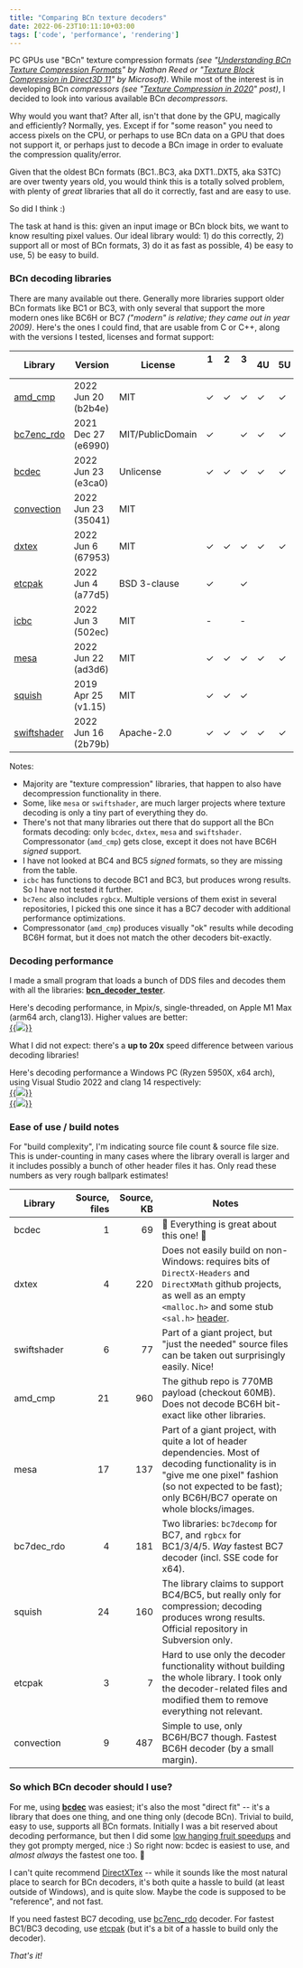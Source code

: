 ```yaml
---
title: "Comparing BCn texture decoders"
date: 2022-06-23T10:11:10+03:00
tags: ['code', 'performance', 'rendering']
---
```


PC GPUs use "BCn" texture compression formats *(see "[Understanding BCn Texture Compression Formats](https://www.reedbeta.com/blog/understanding-bcn-texture-compression-formats/)"
by Nathan Reed or "[Texture Block Compression in Direct3D 11](https://docs.microsoft.com/en-us/windows/win32/direct3d11/texture-block-compression-in-direct3d-11)" by Microsoft)*.
While most of the interest is in developing BCn *compressors* *(see "[Texture Compression in 2020](/blog/2020/12/08/Texture-Compression-in-2020/)" post)*, I decided to
look into various available BCn *decompressors*.

Why would you want that? After all, isn't that done by the GPU, magically and efficiently? Normally, yes. Except if for "some reason" you need to access pixels on the CPU,
or perhaps to use BCn data on a GPU that does not support it, or perhaps just to decode a BCn image in order to evaluate the compression quality/error.

Given that the oldest BCn formats (BC1..BC3, aka DXT1..DXT5, aka S3TC) are over twenty years old,
you would think this is a totally solved problem, with plenty of *great* libraries that all
do it correctly, fast and are easy to use.

So did I think :)

The task at hand is this: given an input image or BCn block bits, we want to know resulting
pixel values. Our ideal library would: 1) do this correctly, 2) support all or most of BCn
formats, 3) do it as fast as possible, 4) be easy to use, 5) be easy to build.


### BCn decoding libraries

There are many available out there. Generally more libraries support older BCn formats like BC1 or BC3, with only several that support the more modern ones
like BC6H or BC7 *("modern" is relative; they came out in year 2009)*. Here's the ones I could find, that are usable from C or C++, along with
the versions I tested, licenses and format support:

| Library                                                    |Version              | License         |1 &nbsp;|2 &nbsp;|3 &nbsp;|4U|5U|6U|6S|7 &nbsp;|
| ---                                                        | ---                 | ---             | --- | --- | --- | --- | --- | --- | --- | --- |
| [amd_cmp](https://github.com/GPUOpen-Tools/compressonator) | 2022 Jun 20 (b2b4e) | MIT             |✓|✓|✓|✓|✓|✓\*| |✓|
| [bc7enc_rdo](https://github.com/richgel999/bc7enc_rdo)     | 2021 Dec 27 (e6990) | MIT/PublicDomain|✓| |✓|✓|✓| | |✓|
| [bcdec](https://github.com/iOrange/bcdec)                  | 2022 Jun 23 (e3ca0) | Unlicense       |✓|✓|✓|✓|✓|✓|✓|✓|
| [convection](https://github.com/elasota/ConvectionKernels) | 2022 Jun 23 (35041) | MIT             | | | | | |✓|✓|✓|
| [dxtex](https://github.com/microsoft/DirectXTex)           | 2022 Jun 6  (67953) | MIT             |✓|✓|✓|✓|✓|✓|✓|✓|
| [etcpak](https://github.com/wolfpld/etcpak)                | 2022 Jun 4  (a77d5) | BSD 3-clause    |✓| |✓| | | | | |
| [icbc](https://github.com/castano/icbc)                    | 2022 Jun 3  (502ec) | MIT             |-| |-| | | | | |
| [mesa](https://github.com/mesa3d/mesa)                     | 2022 Jun 22 (ad3d6) | MIT             |✓|✓|✓|✓|✓|✓|✓|✓|
| [squish](https://sourceforge.net/projects/libsquish/)      | 2019 Apr 25 (v1.15) | MIT             |✓|✓|✓| | | | | |
| [swiftshader](https://github.com/google/swiftshader)       | 2022 Jun 16 (2b79b) | Apache-2.0      |✓|✓|✓|✓|✓|✓|✓|✓|

Notes:
* Majority are "texture compression" libraries, that happen to also have decompression functionality in there.
* Some, like `mesa` or `swiftshader`, are much larger projects where texture decoding is only a tiny part of everything they do.
* There's not that many libraries out there that do support all the BCn formats decoding: only `bcdec`, `dxtex`, `mesa` and `swiftshader`.
  Compressonator (`amd_cmp`) gets close, except it does not have BC6H *signed* support.
* I have not looked at BC4 and BC5 *signed* formats, so they are missing from the table.
* `icbc` has functions to decode BC1 and BC3, but produces wrong results. So I have not tested it further.
* `bc7enc` also includes `rgbcx`. Multiple versions of them exist in several repositories, I picked this one
  since it has a BC7 decoder with additional performance optimizations.
* Compressonator (`amd_cmp`) produces visually "ok" results while decoding BC6H format, but it does not match the other decoders
  bit-exactly.

### Decoding performance

I made a small program that loads a bunch of DDS files and decodes them with all the libraries: [**bcn_decoder_tester**](https://github.com/aras-p/bcn_decoder_tester).

Here's decoding performance, in Mpix/s, single-threaded, on Apple M1 Max (arm64 arch, clang13). Higher values are better: \
[{{<img src="/img/blog/2022/bcn-decode-mac.png">}}](/img/blog/2022/bcn-decode-mac.png)

What I did not expect: there's a **up to 20x** speed difference between various decoding libraries!

Here's decoding performance a Windows PC (Ryzen 5950X, x64 arch), using Visual Studio 2022 and clang 14 respectively: \
[{{<img src="/img/blog/2022/bcn-decode-win-vs2022.png">}}](/img/blog/2022/bcn-decode-win-vs2022.png) \
[{{<img src="/img/blog/2022/bcn-decode-win-clang14.png">}}](/img/blog/2022/bcn-decode-win-clang14.png)

### Ease of use / build notes

For "build complexity", I'm indicating source file count & source file size. This is under-counting
in many cases where the library overall is larger and it includes possibly a bunch of other header files it has.
Only read these numbers as very rough ballpark estimates!

| Library   | Source, files | Source, KB |Notes |
| ---       | ---:| ---:| --- |
| bcdec | 1 | 69 | 💙 Everything is great about this one! 💛 |
| dxtex | 4 | 220 | Does not easily build on non-Windows: requires bits of `DirectX-Headers` and `DirectXMath` github projects, as well as an empty `<malloc.h>` and some stub `<sal.h>` [header](https://github.com/aras-p/bcn_decoder_tester/blob/main/libs/sal.h). |
| swiftshader | 6 | 77 | Part of a giant project, but "just the needed" source files can be taken out surprisingly easily. Nice! |
| amd_cmp | 21 | 960 | The github repo is 770MB payload (checkout 60MB). Does not decode BC6H bit-exact like other libraries. |
| mesa | 17 | 137 | Part of a giant project, with quite a lot of header dependencies. Most of decoding functionality is in "give me one pixel" fashion (so not expected to be fast); only BC6H/BC7 operate on whole blocks/images. |
| bc7dec_rdo | 4 | 181 | Two libraries: `bc7decomp` for BC7, and `rgbcx` for BC1/3/4/5. *Way* fastest BC7 decoder (incl. SSE code for x64). |
| squish | 24 | 160 | The library claims to support BC4/BC5, but really only for compression; decoding produces wrong results. Official repository in Subversion only. |
| etcpak | 3 | 7 | Hard to use only the decoder functionality without building the whole library. I took only the decoder-related files and modified them to remove everything not relevant. |
| convection | 9 | 487 | Simple to use, only BC6H/BC7 though. Fastest BC6H decoder (by a small margin). |


### So which BCn decoder should I use?

For me, using [**bcdec**](https://github.com/iOrange/bcdec) was easiest; it's also the most "direct fit" -- it's a library that does one thing, and one thing only (decode BCn).
Trivial to build, easy to use, supports all BCn formats. Initially I was a bit reserved about decoding performance, but then I did some
[low hanging fruit speedups](https://github.com/iOrange/bcdec/pull/1) and they got prompty merged, nice :) So right now: bcdec is easiest to use, and *almost always* the fastest
one too. 🎉

I can't quite recommend [DirectXTex](https://github.com/microsoft/DirectXTex) -- while it sounds like the most natural place to search for BCn decoders, it's both quite a hassle to build (at least outside of Windows), and is quite slow. Maybe the code is supposed to be "reference", and not fast.

If you need fastest BC7 decoding, use [bc7enc_rdo](https://github.com/richgel999/bc7enc_rdo) decoder.
For fastest BC1/BC3 decoding, use [etcpak](https://github.com/wolfpld/etcpak) (but it's a bit of
a hassle to build only the decoder).



*That's it!*


